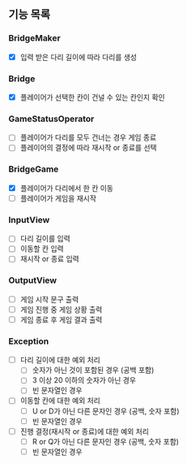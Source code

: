 ## 기능 목록

### BridgeMaker
- [x] 입력 받은 다리 길이에 따라 다리를 생성

### Bridge
- [x] 플레이어가 선택한 칸이 건널 수 있는 칸인지 확인

### GameStatusOperator
- [ ] 플레이어가 다리를 모두 건너는 경우 게임 종료
- [ ] 플레이어의 결정에 따라 재시작 or 종료를 선택

### BridgeGame
- [x] 플레이어가 다리에서 한 칸 이동
- [ ] 플레이어가 게임을 재시작

### InputView
- [ ] 다리 길이를 입력
- [ ] 이동할 칸 입력
- [ ] 재시작 or 종료 입력

### OutputView
- [ ] 게임 시작 문구 출력
- [ ] 게임 진행 중 게임 상황 출력
- [ ] 게임 종료 후 게임 결과 출력

### Exception
- [ ] 다리 길이에 대한 예외 처리
  - [ ] 숫자가 아닌 것이 포함된 경우 (공백 포함)
  - [ ] 3 이상 20 이하의 숫자가 아닌 경우
  - [ ] 빈 문자열인 경우
- [ ] 이동할 칸에 대한 예외 처리
  - [ ] U or D가 아닌 다른 문자인 경우 (공백, 숫자 포함)
  - [ ] 빈 문자열인 경우
- [ ] 진행 결정(재시작 or 종료)에 대한 예외 처리
  - [ ] R or Q가 아닌 다른 문자인 경우 (공백, 숫자 포함)
  - [ ] 빈 문자열인 경우
